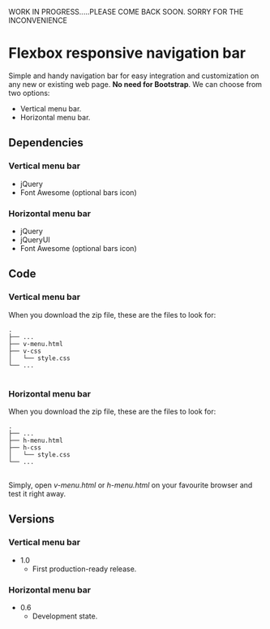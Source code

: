 WORK IN PROGRESS.....PLEASE COME BACK SOON.
SORRY FOR THE INCONVENIENCE

# Flexbox responsive navigation bar

Simple and handy navigation bar for easy integration and customization on any new or existing web page. **No need for Bootstrap**. We can choose from two options:

- Vertical menu bar.
- Horizontal menu bar.

## Dependencies

### Vertical menu bar

- jQuery
- Font Awesome (optional bars icon)

### Horizontal menu bar

- jQuery
- jQueryUI
- Font Awesome (optional bars icon)

## Code

### Vertical menu bar

When you download the zip file, these are the files to look for:
<pre>
<code>.
├── ...
├── v-menu.html             
├── v-css                    
│   └── style.css          
└── ...
</code>
</pre>

### Horizontal menu bar

When you download the zip file, these are the files to look for:
<pre>
<code>.
├── ...
├── h-menu.html             
├── h-css                    
│   └── style.css          
└── ...
</code>
</pre>

Simply, open *v-menu.html* or *h-menu.html* on your favourite browser and test it right away.

## Versions

### Vertical menu bar

+ 1.0
  - First production-ready release.
  
### Horizontal menu bar

+ 0.6
  - Development state. 
